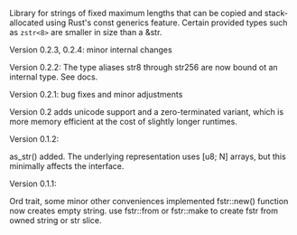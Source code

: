 Library for strings of fixed maximum lengths that can be copied and
stack-allocated using Rust's const generics feature.  Certain provided
types such as `zstr<8>` are smaller in size than a &str.

Version 0.2.3, 0.2.4: minor internal changes

Version 0.2.2: The type aliases str8 through str256 are now bound ot
an internal type.  See docs.

Version 0.2.1: bug fixes and minor adjustments

Version 0.2 adds unicode support and a zero-terminated variant, which is
more memory efficient at the cost of slightly longer runtimes.


Version 0.1.2:

as_str() added.  The underlying representation uses [u8; N] arrays, but this
minimally affects the interface.


Version 0.1.1:

Ord trait, some minor other conveniences implemented
fstr::new() function now creates empty string. use fstr::from or fstr::make
to create fstr from owned string or str slice.
